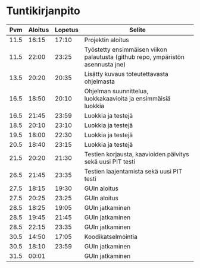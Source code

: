 # Tuntikirjanpito
|Pvm|Aloitus|Lopetus|Selite|
|---|-------|-------|------|
|11.5|16:15|17:10|Projektin aloitus|
|11.5|22:00|23:25|Työstetty ensimmäisen viikon palautusta (github repo, ympäristön asennusta jne)|
|13.5|20:20|20:35|Lisätty kuvaus toteutettavasta ohjelmasta|
|16.5|18:50|20:10|Ohjelman suunnittelua, luokkakaavioita ja ensimmäisiä luokkia|
|16.5|21:45|23:59|Luokkia ja testejä|
|18.5|20:10|23:10|Luokkia ja testejä|
|19.5|18:00|22:30|Luokkia ja testejä|
|20.5|18:40|23:15|Luokkia ja testejä|
|21.5|20:20|21:30|Testien korjausta, kaavioiden päivitys sekä uusi PIT testi|
|26.5|21:45|23:35|Testien laajentamista sekä uusi PIT testi|
|27.5|18:15|19:30|GUIn aloitus|
|27.5|20:25|23:25|GUIn aloitus|
|28.5|18:25|19:05|GUIn jatkaminen|
|28.5|19:45|21:45|GUIn jatkaminen|
|28.5|22:15|23:35|GUIn jatkaminen|
|30.5|14:50|17:05|Koodikatselmointia|
|30.5|18:10|23:59|GUIn jatkaminen
|31.5|00:01||GUIn jatkaminen

